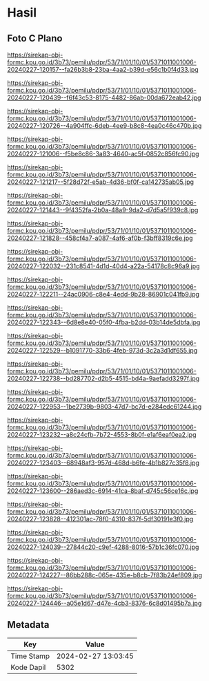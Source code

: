 # Hasil

## Foto C Plano

https://sirekap-obj-formc.kpu.go.id/3b73/pemilu/pdpr/53/71/01/10/01/5371011001006-20240227-120157--fa26b3b8-23ba-4aa2-b39d-e56c1b0f4d33.jpg

https://sirekap-obj-formc.kpu.go.id/3b73/pemilu/pdpr/53/71/01/10/01/5371011001006-20240227-120439--f6f43c53-8175-4482-86ab-00da672eab42.jpg

https://sirekap-obj-formc.kpu.go.id/3b73/pemilu/pdpr/53/71/01/10/01/5371011001006-20240227-120726--4a904ffc-6deb-4ee9-b8c8-4ea0c46c470b.jpg

https://sirekap-obj-formc.kpu.go.id/3b73/pemilu/pdpr/53/71/01/10/01/5371011001006-20240227-121006--f5be8c86-3a83-4640-ac5f-0852c856fc90.jpg

https://sirekap-obj-formc.kpu.go.id/3b73/pemilu/pdpr/53/71/01/10/01/5371011001006-20240227-121217--5f28d72f-e5ab-4d36-bf0f-ca142735ab05.jpg

https://sirekap-obj-formc.kpu.go.id/3b73/pemilu/pdpr/53/71/01/10/01/5371011001006-20240227-121443--9f4352fa-2b0a-48a9-9da2-d7d5a5f939c8.jpg

https://sirekap-obj-formc.kpu.go.id/3b73/pemilu/pdpr/53/71/01/10/01/5371011001006-20240227-121828--458cf4a7-a087-4af6-af0b-f3bff8319c6e.jpg

https://sirekap-obj-formc.kpu.go.id/3b73/pemilu/pdpr/53/71/01/10/01/5371011001006-20240227-122032--231c8541-4d1d-40d4-a22a-54178c8c96a9.jpg

https://sirekap-obj-formc.kpu.go.id/3b73/pemilu/pdpr/53/71/01/10/01/5371011001006-20240227-122211--24ac0906-c8e4-4edd-9b28-86901c041fb9.jpg

https://sirekap-obj-formc.kpu.go.id/3b73/pemilu/pdpr/53/71/01/10/01/5371011001006-20240227-122343--6d8e8e40-05f0-4fba-b2dd-03b14de5dbfa.jpg

https://sirekap-obj-formc.kpu.go.id/3b73/pemilu/pdpr/53/71/01/10/01/5371011001006-20240227-122529--b1091770-33b6-4feb-973d-3c2a3d1df655.jpg

https://sirekap-obj-formc.kpu.go.id/3b73/pemilu/pdpr/53/71/01/10/01/5371011001006-20240227-122738--bd287702-d2b5-4515-bd4a-9aefadd3297f.jpg

https://sirekap-obj-formc.kpu.go.id/3b73/pemilu/pdpr/53/71/01/10/01/5371011001006-20240227-122953--1be2739b-9803-47d7-bc7d-e284edc61244.jpg

https://sirekap-obj-formc.kpu.go.id/3b73/pemilu/pdpr/53/71/01/10/01/5371011001006-20240227-123232--a8c24cfb-7b72-4553-8b0f-e1af6eaf0ea2.jpg

https://sirekap-obj-formc.kpu.go.id/3b73/pemilu/pdpr/53/71/01/10/01/5371011001006-20240227-123403--68948af3-957d-468d-b6fe-4b1b827c35f8.jpg

https://sirekap-obj-formc.kpu.go.id/3b73/pemilu/pdpr/53/71/01/10/01/5371011001006-20240227-123600--286aed3c-6914-41ca-8baf-d745c56ce16c.jpg

https://sirekap-obj-formc.kpu.go.id/3b73/pemilu/pdpr/53/71/01/10/01/5371011001006-20240227-123828--412301ac-78f0-4310-837f-5df30191e3f0.jpg

https://sirekap-obj-formc.kpu.go.id/3b73/pemilu/pdpr/53/71/01/10/01/5371011001006-20240227-124039--27844c20-c9ef-4288-8016-57b1c36fc070.jpg

https://sirekap-obj-formc.kpu.go.id/3b73/pemilu/pdpr/53/71/01/10/01/5371011001006-20240227-124227--86bb288c-065e-435e-b8cb-7f83b24ef809.jpg

https://sirekap-obj-formc.kpu.go.id/3b73/pemilu/pdpr/53/71/01/10/01/5371011001006-20240227-124446--a05e1d67-d47e-4cb3-8376-6c8d01495b7a.jpg


## Metadata

| Key        | Value               |
| ---------- | ------------------- |
| Time Stamp | 2024-02-27 13:03:45 |
| Kode Dapil | 5302                |



